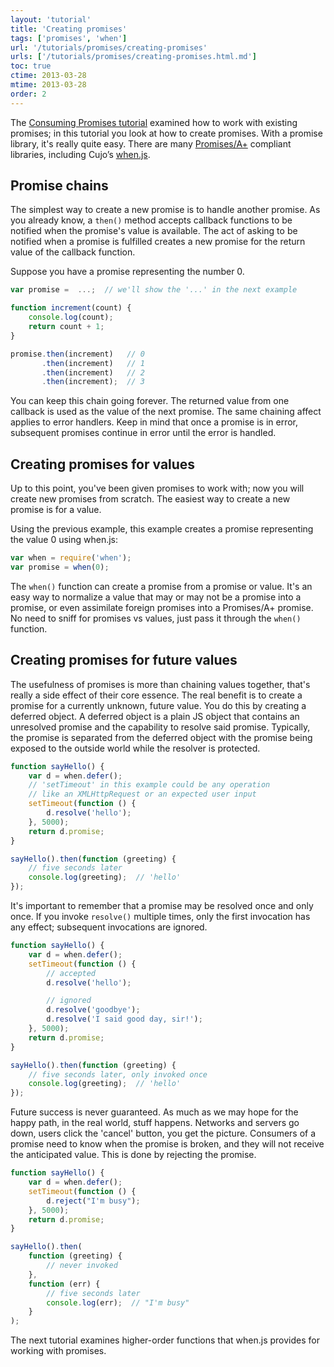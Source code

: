 ```yaml
---
layout: 'tutorial'
title: 'Creating promises'
tags: ['promises', 'when']
url: '/tutorials/promises/creating-promises'
urls: ['/tutorials/promises/creating-promises.html.md']
toc: true
ctime: 2013-03-28
mtime: 2013-03-28
order: 2
---
```


The [Consuming Promises tutorial](./consuming-promises.html.md) examined how to work with existing promises; in this tutorial you look at how to create promises.  With a promise library, it's really quite easy.  There are many [Promises/A+](http://promises-aplus.github.com/promises-spec/) compliant libraries, including Cujo’s [when.js](https://github.com/cujojs/when).


Promise chains
--------------

The simplest way to create a new promise is to handle another promise.  As you already know, a `then()` method accepts callback functions to be notified when the promise's value is available.  The act of asking to be notified when a promise is fulfilled creates a new promise for the return value of the callback function.

Suppose you have a promise representing the number 0.

```javascript
var promise =  ...;  // we'll show the '...' in the next example

function increment(count) {
    console.log(count);
    return count + 1;
}

promise.then(increment)   // 0
       .then(increment)   // 1
       .then(increment)   // 2
       .then(increment);  // 3
```

You can keep this chain going forever.  The returned value from one callback is used as the value of the next promise.  The same chaining affect applies to error handlers.  Keep in mind that once a promise is in error, subsequent promises continue in error until the error is handled.


Creating promises for values
----------------------------

Up to this point, you've been given promises to work with; now you will create new promises from scratch.  The easiest way to create a new promise is for a value.

Using the previous example, this example creates a promise representing the value 0 using when.js:

```javascript
var when = require('when');
var promise = when(0);
```

The `when()` function can create a promise from a promise or value.  It's an easy way to normalize a value that may or may not be a promise into a promise, or even assimilate foreign promises into a Promises/A+ promise.  No need to sniff for promises vs values, just pass it through the `when()` function.


Creating promises for future values
-----------------------------------

The usefulness of promises is more than chaining values together, that's really a side effect of their core essence.  The real benefit is to create a promise for a currently unknown, future value.  You do this by creating a deferred object.  A deferred object is a plain JS object that contains an unresolved promise and the capability to resolve said promise.  Typically, the promise is separated from the deferred object with the promise being exposed to the outside world while the resolver is protected.

```javascript
function sayHello() {
    var d = when.defer();
    // 'setTimeout' in this example could be any operation
    // like an XMLHttpRequest or an expected user input
    setTimeout(function () {
        d.resolve('hello');
    }, 5000);
    return d.promise;
}

sayHello().then(function (greeting) {
    // five seconds later
    console.log(greeting);  // 'hello'
});
```

It's important to remember that a promise may be resolved once and only once.  If you invoke `resolve()` multiple times, only the first invocation has any effect; subsequent invocations are ignored.

```javascript
function sayHello() {
    var d = when.defer();
    setTimeout(function () {
        // accepted
        d.resolve('hello');

        // ignored
        d.resolve('goodbye');
        d.resolve('I said good day, sir!');
    }, 5000);
    return d.promise;
}

sayHello().then(function (greeting) {
    // five seconds later, only invoked once
    console.log(greeting);  // 'hello'
});
```

Future success is never guaranteed.  As much as we may hope for the happy path, in the real world, stuff happens.  Networks and servers go down, users click the 'cancel' button, you get the picture.  Consumers of a promise need to know when the promise is broken, and they will not receive the anticipated value.  This is done by rejecting the promise.

```javascript
function sayHello() {
    var d = when.defer();
    setTimeout(function () {
        d.reject("I'm busy");
    }, 5000);
    return d.promise;
}

sayHello().then(
    function (greeting) {
        // never invoked
    },
    function (err) {
        // five seconds later
        console.log(err);  // "I'm busy"
    }
);
```


The next tutorial examines higher-order functions that when.js provides for working with promises.
